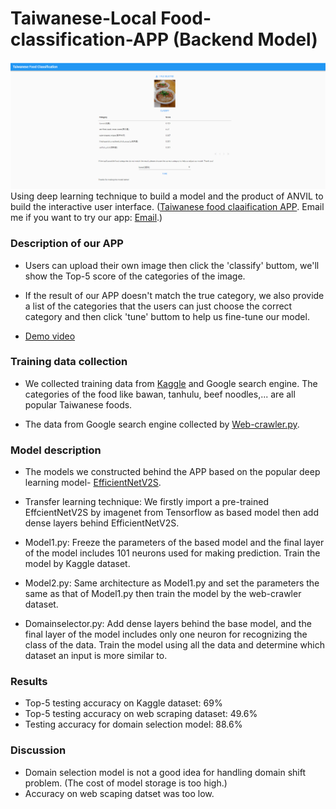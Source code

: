 # Taiwanese-Local Food-classification-APP (Backend Model)

![Demo](demo.png)
Using deep learning technique to build a model and the product of ANVIL to build the interactive user interface. ([Taiwanese food claaification APP](https://foodclassification.anvil.app). Email me if you want to try our app: [Email](h1648886@gmail.com).)

### Description of our APP

* Users can upload their own image then click the 'classify' buttom, we'll show the Top-5 score of the categories of the image.

* If the result of our APP doesn't match the true category, we also provide a list of the categories that the users can just choose the correct category and then click 'tune' buttom to help us fine-tune our model.
*  [Demo video](https://youtu.be/DlKp4pPSPNw?t=458&si=whn8aNPYC_Nt0iaa)

### Training data collection

* We collected training data from [Kaggle](https://www.kaggle.com/datasets/kuantinglai/taiwanese-food-101/data) and Google search engine. The categories of the food like bawan, tanhulu, beef noodles,... are all popular Taiwanese foods.

* The data from Google search engine collected by [Web-crawler.py](web-crawler.py).

### Model description

* The models we constructed behind the APP based on the popular deep learning model- [EfficientNetV2S](https://arxiv.org/abs/2104.00298).

* Transfer learning technique: We firstly import a pre-trained EffcientNetV2S by imagenet from Tensorflow as based model then add dense layers behind EfficientNetV2S.

* Model1.py: Freeze the parameters of the based model and the final layer of the model includes 101 neurons used for making prediction. Train the model by Kaggle dataset.

* Model2.py: Same architecture as Model1.py and set the parameters the same as that of Model1.py then train the model by the web-crawler dataset.

* Domainselector.py: Add dense layers behind the base model, and the final layer of the model includes only one neuron for recognizing the class of the data. Train the model using all the data and determine which dataset an input is more similar to.

### Results

* Top-5 testing accuracy on Kaggle dataset: 69%
* Top-5 testing accuracy on web scraping dataset: 49.6%
* Testing accuracy for domain selection model: 88.6%

### Discussion

* Domain selection model is not a good idea for handling domain shift problem. (The cost of model storage is too high.)
* Accuracy on web scaping datset was too low.
